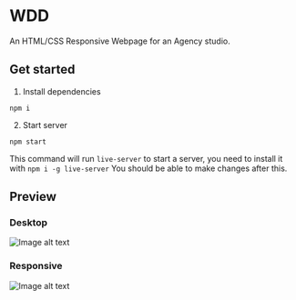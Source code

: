 # WDD
An HTML/CSS Responsive Webpage for an Agency studio.
## Get started
1. Install dependencies

```npm i```

2. Start server

```npm start```

This command will run `live-server` to start a server, you need to install it with `npm i -g live-server`
You should be able to make changes after this.

## Preview
### Desktop
![Image alt text](img/preview_desktop.png)
### Responsive
![Image alt text](img/preview_mobile.png)


